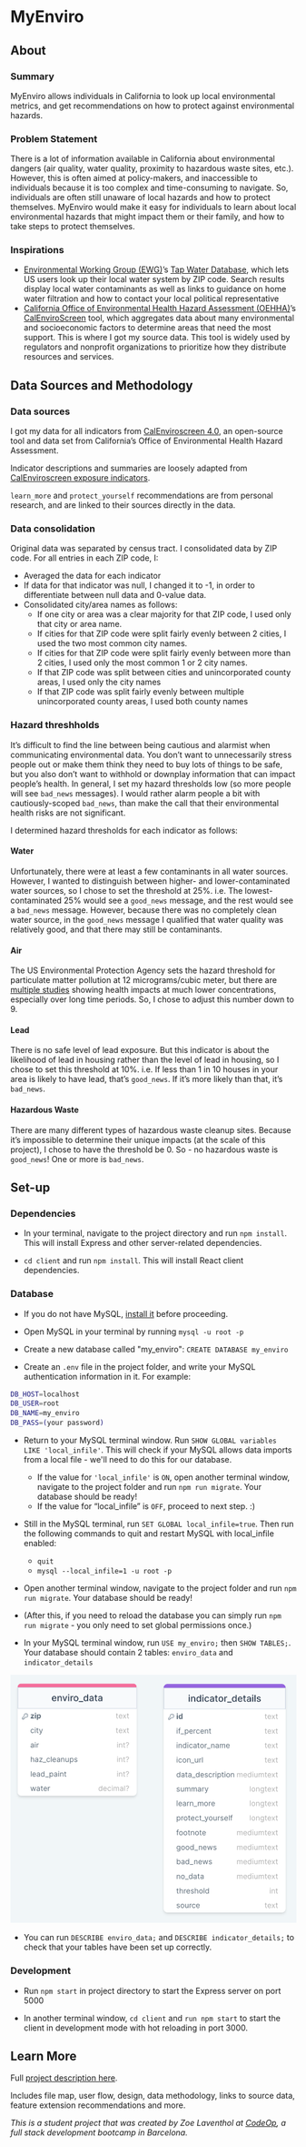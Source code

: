# MyEnviro

## About

### Summary

MyEnviro allows individuals in California to look up local environmental metrics, and get recommendations on how to protect against environmental hazards.

### Problem Statement

There is a lot of information available in California about environmental dangers (air quality, water quality, proximity to hazardous waste sites, etc.). However, this is often aimed at policy-makers, and inaccessible to individuals because it is too complex and time-consuming to navigate. So, individuals are often still unaware of local hazards and how to protect themselves. MyEnviro would make it easy for individuals to learn about local environmental hazards that might impact them or their family, and how to take steps to protect themselves.

### Inspirations

- [Environmental Working Group (EWG)](https://www.ewg.org/)’s [Tap Water Database](https://www.ewg.org/tapwater/), which lets US users look up their local water system by ZIP code. Search results display local water contaminants as well as links to guidance on home water filtration and how to contact your local political representative
- [California Office of Environmental Health Hazard Assessment (OEHHA)](https://oehha.ca.gov/)’s [CalEnviroScreen](https://oehha.ca.gov/calenviroscreen) tool, which aggregates data about many environmental and socioeconomic factors to determine areas that need the most support. This is where I got my source data. This tool is widely used by regulators and nonprofit organizations to prioritize how they distribute resources and services.

## Data Sources and Methodology

### Data sources

I got my data for all indicators from [CalEnviroscreen 4.0](https://oehha.ca.gov/calenviroscreen/report/calenviroscreen-40), an open-source tool and data set from California’s Office of Environmental Health Hazard Assessment.

Indicator descriptions and summaries are loosely adapted from [CalEnviroscreen exposure indicators](https://oehha.ca.gov/calenviroscreen/indicators).

`learn_more` and `protect_yourself` recommendations are from personal research, and are linked to their sources directly in the data.

### Data consolidation

Original data was separated by census tract. I consolidated data by ZIP code. For all entries in each ZIP code, I:

- Averaged the data for each indicator
- If data for that indicator was null, I changed it to -1, in order to differentiate between null data and 0-value data.
- Consolidated city/area names as follows:
  - If one city or area was a clear majority for that ZIP code, I used only that city or area name.
  - If cities for that ZIP code were split fairly evenly between 2 cities, I used the two most common city names.
  - If cities for that ZIP code were split fairly evenly between more than 2 cities, I used only the most common 1 or 2 city names.
  - If that ZIP code was split between cities and unincorporated county areas, I used only the city names
  - If that ZIP code was split fairly evenly between multiple unincorporated county areas, I used both county names

### Hazard threshholds

It’s difficult to find the line between being cautious and alarmist when communicating environmental data. You don’t want to unnecessarily stress people out or make them think they need to buy lots of things to be safe, but you also don’t want to withhold or downplay information that can impact people’s health. In general, I set my hazard thresholds low (so more people will see `bad_news` messages). I would rather alarm people a bit with cautiously-scoped `bad_news`, than make the call that their environmental health risks are not significant.

I determined hazard thresholds for each indicator as follows:

#### **Water**

Unfortunately, there were at least a few contaminants in all water sources. However, I wanted to distinguish between higher- and lower-contaminated water sources, so I chose to set the threshold at 25%. i.e. The lowest-contaminated 25% would see a `good_news` message, and the rest would see a `bad_news` message. However, because there was no completely clean water source, in the `good_news` message I qualified that water quality was relatively good, and that there may still be contaminants.

#### **Air**

The US Environmental Protection Agency sets the hazard threshold for particulate matter pollution at 12 micrograms/cubic meter, but there are [multiple studies](https://oehha.ca.gov/media/downloads/calenviroscreen/report/calenviroscreen40reportf2021.pdf#page=37) showing health impacts at much lower concentrations, especially over long time periods. So, I chose to adjust this number down to 9.

#### **Lead**

There is no safe level of lead exposure. But this indicator is about the likelihood of lead in housing rather than the level of lead in housing, so I chose to set this threshold at 10%. i.e. If less than 1 in 10 houses in your area is likely to have lead, that’s `good_news`. If it’s more likely than that, it’s `bad_news`.

#### **Hazardous Waste**

There are many different types of hazardous waste cleanup sites. Because it’s impossible to determine their unique impacts (at the scale of this project), I chose to have the threshold be 0. So - no hazardous waste is `good_news`! One or more is `bad_news`.

## Set-up

### Dependencies

- In your terminal, navigate to the project directory and run `npm install`. This will install Express and other server-related dependencies.

- `cd client` and run `npm install`. This will install React client dependencies.

### Database

- If you do not have MySQL, [install it](https://dev.mysql.com/doc/mysql-installation-excerpt/5.7/en/) before proceeding.

- Open MySQL in your terminal by running `mysql -u root -p`

- Create a new database called "my_enviro": `CREATE DATABASE my_enviro`

- Create an `.env` file in the project folder, and write your MySQL authentication information in it. For example:

```bash
DB_HOST=localhost
DB_USER=root
DB_NAME=my_enviro
DB_PASS=(your password)
```

- Return to your MySQL terminal window. Run `SHOW GLOBAL variables LIKE 'local_infile'`. This will check if your MySQL allows data imports from a local file - we'll need to do this for our database.
  - If the value for `'local_infile'` is `ON`, open another terminal window, navigate to the project folder and run `npm run migrate`. Your database should be ready!
  - If the value for “local_infile” is `OFF`, proceed to next step. :)
- Still in the MySQL terminal, run `SET GLOBAL local_infile=true`. Then run the following commands to quit and restart MySQL with local_infile enabled:
  - `quit`
  - `mysql --local_infile=1 -u root -p`
- Open another terminal window, navigate to the project folder and run `npm run migrate`. Your database should be ready!

- (After this, if you need to reload the database you can simply run `npm run migrate` - you only need to set global permissions once.)

- In your MySQL terminal window, run `USE my_enviro;` then `SHOW TABLES;`. Your database should contain 2 tables: `enviro_data` and `indicator_details`

![db plan](data/db_plan.png)

- You can run `DESCRIBE enviro_data;` and `DESCRIBE indicator_details;` to check that your tables have been set up correctly.

### Development

- Run `npm start` in project directory to start the Express server on port 5000

- In another terminal window, `cd client` and `run npm start` to start the client in development mode with hot reloading in port 3000.

## Learn More

Full [project description here](https://docs.google.com/document/d/1EyuTybF4YVzwdO1ak_yoinMkoNYwa-Yj6S7IBZ90VEE/edit#).

Includes file map, user flow, design, data methodology, links to source data, feature extension recommendations and more.

_This is a student project that was created by Zoe Laventhol at [CodeOp](http://codeop.tech), a full stack development bootcamp in Barcelona._
